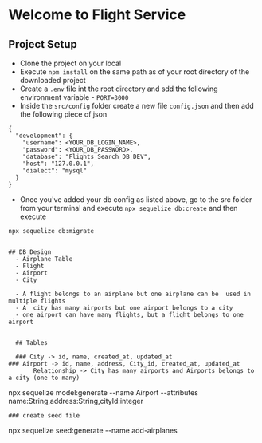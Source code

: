  # Welcome to Flight Service

 ## Project Setup
 - Clone the project on your local
 - Execute `npm install` on the same path as of your root directory of the
 downloaded project
 - Create a `.env` file int the root directory and sdd the following environment 
 variable
        - `PORT=3000`
- Inside the `src/config` folder create a new file `config.json` and then add 
the following piece of json

```
{
  "development": {
    "username": <YOUR_DB_LOGIN_NAME>,
    "password": <YOUR_DB_PASSWORD>,
    "database": "Flights_Search_DB_DEV",
    "host": "127.0.0.1",
    "dialect": "mysql"
  }
}

```
- Once you've added your db config as listed above, go to the src folder from your terminal and execute `npx sequelize db:create`
and then execute

`npx sequelize db:migrate`
```

## DB Design
  - Airplane Table
  - Flight
  - Airport
  - City

  - A flight belongs to an airplane but one airplane can be  used in multiple flights
  - A  city has many airports but one airport belongs to a city
  - one airport can have many flights, but a flight belongs to one airport 


  ## Tables

  ### City -> id, name, created_at, updated_at
### Airport -> id, name, address, City_id, created_at, updated_at
       Relationship -> City has many airports and Airports belongs to a city (one to many)
```
npx sequelize model:generate --name Airport --attributes name:String,address:String,cityId:integer
```
### create seed file
```
npx sequelize seed:generate --name add-airplanes
```